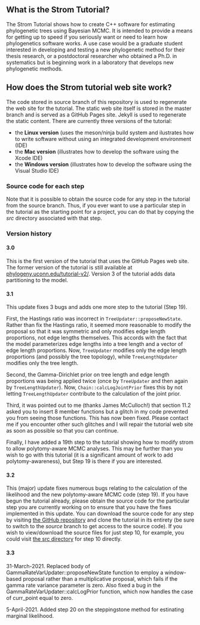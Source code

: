## What is the Strom Tutorial?
The Strom Tutorial shows how to create C++ software for estimating phylogenetic trees using Bayesian MCMC. It is intended to provide a means for getting up to speed if you seriously want or need to learn how phylogenetics software works. A use case would be a graduate student interested in developing and testing a new phylogenetic method for their thesis research, or a postdoctoral researcher who obtained a Ph.D. in systematics but is beginning work in a laboratory that develops new phylogenetic methods.

## How does the Strom tutorial web site work?
The code stored in source branch of this repository is used to regenerate the web site for the tutorial. The static web site itself is stored in the master branch and is served as a GitHub Pages site. Jekyll is used to regenerate the static content. There are currently three versions of the tutorial:
- the **Linux version** (uses the meson/ninja build system and ilustrates how to write software without using an integrated development environment (IDE)
- the **Mac version** (illustrates how to develop the software using the Xcode IDE)
- the **Windows version** (illustrates how to develop the software using the Visual Studio IDE)

### Source code for each step

Note that it is possible to obtain the source code for any step in the tutorial from the source branch. Thus, if you ever want to use a particular step in the tutorial as the starting point for a project, you can do that by copying the _src_ directory associated with that step.

### Version history

#### 3.0

This is the first version of the tutorial that uses the GitHub Pages web site. The former
version of the tutorial is still available at [phylogeny.uconn.edu/tutorial-v2/](https://phylogeny.uconn.edu/tutorial-v2/). Version 3 of the tutorial adds data partitioning to the model.

#### 3.1

This update fixes 3 bugs and adds one more step to the tutorial (Step 19). 

First, the Hastings ratio was incorrect in `TreeUpdater::proposeNewState`. Rather than fix the Hastings ratio, it seemed more reasonable to modify the proposal so that it was symmetric and only modifies edge length proportions, not edge lengths themselves. This accords with the fact that the model parameterizes edge lengths into a tree length and a vector of edge length proportions. Now, `TreeUpdater` modifies only the edge length proportions (and possibly the tree topology), while `TreeLengthUpdater` modifies only the tree length. 

Second, the Gamma-Dirichlet prior on tree length and edge length proportions was being applied twice (once by `TreeUpdater` and then again by `TreeLengthUpdater`). Now, `Chain::calcLogJointPrior` fixes this by not letting `TreeLengthUpdater` contribute to the calculation of the joint prior. 

Third, it was pointed out to me (thanks James McCulloch!) that section 11.2 asked you to insert 8 member functions but a glitch in my code prevented you from seeing those functions. This has now been fixed. Please contact me if you encounter other such glitches and I will repair the tutorial web site as soon as possible so that you can continue.

Finally, I have added a 19th step to the tutorial showing how to modify strom to allow polytomy-aware MCMC analyses. This may be further than you wish to go with this tutorial (it is a significant amount of work to add polytomy-awareness), but Step 19 is there if you are interested.

#### 3.2

This (major) update fixes numerous bugs relating to the calculation of the likelihood and the new polytomy-aware MCMC code (step 19). If you have begun the tutorial already, please obtain the source code for the particular step you are currently working on to ensure that you have the fixes implemented in this update. You can download the source code for any step by visiting [the GitHub repository](https://github.com/stromtutorial/stromtutorial.github.io) and clone the tutorial in its entirety (be sure to switch to the _source_ branch to get access to the source code). If you wish to view/download the source files for just step 10, for example, you could visit [the src directory](https://github.com/stromtutorial/stromtutorial.github.io/tree/source/steps/step-10/src) for step 10 directly.

#### 3.3

31-March-2021. Replaced body of GammaRateVarUpdater::proposeNewState function to employ a window-based proposal rather than a multiplicative proposal, which fails if the gamma rate variance parameter is zero. Also fixed a bug in the GammaRateVarUpdater::calcLogPrior function, which now handles the case of curr_point equal to zero. 

5-April-2021. Added step 20 on the steppingstone method for estinating marginal likelihood.

